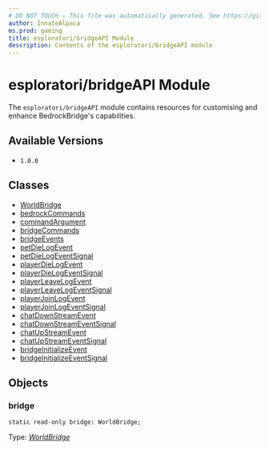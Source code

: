 ```yaml
---
# DO NOT TOUCH — This file was automatically generated. See https://github.com/mojang/minecraftapidocsgenerator to modify descriptions, examples, etc.
author: InnateAlpaca
ms.prod: gaming
title: esploratori/bridgeAPI Module
description: Contents of the esploratori/bridgeAPI module
---
```

# esploratori/bridgeAPI Module

The `esploratori/bridgeAPI` module contains resources for customising and enhance BedrockBridge's capabilities.

## Available Versions
- `1.0.0`

## Classes
- [WorldBridge](WorldBridge.md)
- [bedrockCommands](bedrockCommands.md)
- [commandArgument](commandArgument.md)
- [bridgeCommands](bridgeCommands.md)
- [bridgeEvents](bridgeEvents.md)
- [petDieLogEvent](petDieLogEvent.md)
- [petDieLogEventSignal](petDieLogEventSignal.md)
- [playerDieLogEvent](playerDieLogEvent.md)
- [playerDieLogEventSignal](playerDieLogEventSignal.md)
- [playerLeaveLogEvent](playerLeaveLogEvent.md)
- [playerLeaveLogEventSignal](playerLeaveLogEventSignal.md)
- [playerJoinLogEvent](playerJoinLogEvent.md)
- [playerJoinLogEventSignal](playerJoinLogEventSignal.md)
- [chatDownStreamEvent](chatDownStreamEvent.md)
- [chatDownStreamEventSignal](chatDownStreamEventSignal.md)
- [chatUpStreamEvent](chatUpStreamEvent.md)
- [chatUpStreamEventSignal](chatUpStreamEventSignal.md)
- [bridgeInitializeEvent](bridgeInitializeEvent.md)
- [bridgeInitializeEventSignal](bridgeInitializeEventSignal.md)

## Objects
  
### **bridge**
`static read-only bridge: WorldBridge;`

Type: [*WorldBridge*](WorldBridge.md)